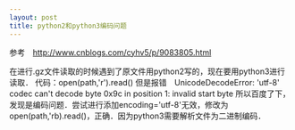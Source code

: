 ```yaml
---
layout: post
title: python2和python3编码问题
---
```


参考　http://www.cnblogs.com/cyhv5/p/9083805.html

在进行.gz文件读取的时候遇到了原文件用python2写的，现在要用python3进行读取．
代码：open(path,'r').read()
但是报错　UnicodeDecodeError: 'utf-8' codec can't decode byte 0x9c in position 1: invalid start byte
所以百度了下，发现是编码问题．尝试进行添加encoding='utf-8'无效，修改为open(path,'rb).read()，正确．因为python3需要解析文件为二进制编码．